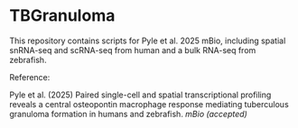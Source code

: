 # TBGranuloma
This repository contains scripts for Pyle et al. 2025 mBio, including spatial snRNA-seq and scRNA-seq from human and a bulk RNA-seq from zebrafish.

Reference:

Pyle et al. (2025) Paired single-cell and spatial transcriptional profiling reveals a central osteopontin
macrophage response mediating tuberculous granuloma formation in humans and
zebrafish. _mBio (accepted)_

